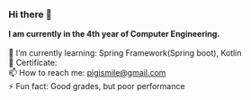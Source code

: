 ### Hi there 👋
**I am currently in the 4th year of Computer Engineering.**
<br>
<br>
🌱 I’m currently learning: Spring Framework(Spring boot), Kotlin   
📝 Certificate:   
📫 How to reach me: pigismile@gmail.com   
⚡ Fun fact: Good grades, but poor performance   

<!--
**NaHyeonJeong/NaHyeonJeong** is a ✨ _special_ ✨ repository because its `README.md` (this file) appears on your GitHub profile.

Here are some ideas to get you started:

- 🔭 I’m currently working on ...
- 🌱 I’m currently learning ...
- 👯 I’m looking to collaborate on ...
- 🤔 I’m looking for help with ...
- 💬 Ask me about ...
- 📫 How to reach me: ...
- 😄 Pronouns: ...
- ⚡ Fun fact: ...
-->
